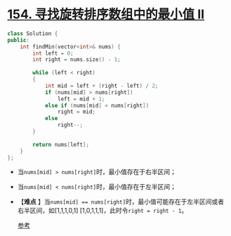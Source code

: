 # [154. 寻找旋转排序数组中的最小值 II](https://leetcode-cn.com/problems/find-minimum-in-rotated-sorted-array-ii/)

```cpp
class Solution {
public:
    int findMin(vector<int>& nums) {
        int left = 0;
        int right = nums.size() - 1;
        
        while (left < right)
        {
            int mid = left + (right - left) / 2;
            if (nums[mid] > nums[right])
                left = mid + 1;
            else if (nums[mid] < nums[right])
                right = mid;
            else
                right--;
        }
        
        return nums[left];
    }
};
```

- 当`nums[mid] > nums[right]`时，最小值存在于右半区间；

- 当`nums[mid] < nums[right]`时，最小值存在于左半区间；

- 【**难点** 】当`nums[mid] == nums[right]`时，最小值可能存在于左半区间或者右半区间，如[1,1,1,0,1] [1,0,1,1,1]，此时令`right = right - 1`。

  [参考](https://leetcode-cn.com/problems/find-minimum-in-rotated-sorted-array-ii/solution/154-find-minimum-in-rotated-sorted-array-ii-by-jyd)